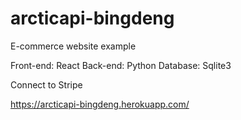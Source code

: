 # arcticapi-bingdeng

E-commerce website example

Front-end: React
Back-end: Python
Database: Sqlite3

Connect to Stripe

https://arcticapi-bingdeng.herokuapp.com/
